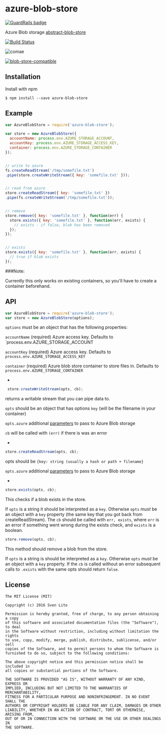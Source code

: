 
# azure-blob-store

[![GuardRails badge](https://badges.guardrails.io/svnlto/azure-blob-store.svg)](https://guardrails.io/)

  Azure Blob storage [abstract-blob-store](http://npmrepo.com/abstract-blob-store)

  [![Build Status](https://travis-ci.org/svnlto/azure-blob-store.svg)](https://travis-ci.org/svnlto/azure-blob-store)

  ![comae](https://img.shields.io/badge/Development%20sponsored%20by-Comae%20Technologies-green.svg)


  [![blob-store-compatible](https://raw.githubusercontent.com/maxogden/abstract-blob-store/master/badge.png)](https://github.com/maxogden/abstract-blob-store)

## Installation

  Install with npm

    $ npm install --save azure-blob-store

## Example

```js
var AzureBlobStore = require('azure-blob-store');

var store = new AzureBlobStore({
  accountName: process.env.AZURE_STORAGE_ACCOUNT,
  accountKey: process.env.AZURE_STORAGE_ACCESS_KEY,
  container: process.env.AZURE_STORAGE_CONTAINER
});


// write to azure
fs.createReadStream('/tmp/somefile.txt')
.pipe(store.createWriteStream({ key: 'somefile.txt' }));


// read from azure
store.createReadStream({ key: 'somefile.txt' })
.pipe(fs.createWriteStream('/tmp/somefile.txt'));


// remove
store.remove({ key: 'somefile.txt' }, function(err) {
  store.exists({ key: 'somefile.txt' }, function(err, exists) {
    // exists - if false, blob has been removed
  });
});


// exists
store.exists({ key: 'somefile.txt' }, function(err, exists) {
  // true if blob exists
});

```

###Note:

Currently this only works on existing containers, so you'll have to create a 
container beforehand. 


## API

```js
var AzureBlobStore = require('azure-blob-store');
var store = new AzureBlobStore(options);

```

`options` must be an object that has the following properties:

`accountName` (required) Azure access key. Defaults to `process.env.AZURE_STORAGE_ACCOUNT

`accountKey` (required) Azure access key. Defaults to `process.env.AZURE_STORAGE_ACCESS_KEY`

`container` (required) Azure blob store container to store files in. Defaults to `process.env.AZURE_STORAGE_CONTAINER`

-

```js
 store.createWriteStream(opts, cb);
```


returns a writable stream that you can pipe data to.

`opts` should be an object that has options `key` (will be the filename in
your container)

`opts.azure` additional [parameters](http://azure.github.io/azure-storage-node/BlobService.html#createWriteStreamToNewAppendBlob) to pass to Azure Blob storage

`cb` will be called with `(err)` if there is was an error

-

```js
store.createReadStream(opts, cb);
```

opts should be `{key: string (usually a hash or path + filename}`

`opts.azure` additional [parameters](http://azure.github.io/azure-storage-node/BlobService.html#createReadStream) to pass to Azure Blob storage

-

```js
store.exists(opts, cb);
```

This checks if a blob exists in the store.

If `opts` is a string it should be interpreted as a `key`.
Otherwise `opts` *must* be an object with a `key` property (the same key that you got back from createReadStream). The `cb` should be called with `err, exists`, where `err` is an error if something went wrong during the exists check, and `exists` is a boolean.

```js
store.remove(opts, cb); 
```

This method should remove a blob from the store.

If `opts` is a string is should be interpreted as a `key`.
Otherwise `opts` *must* be an object with a `key` property. If the `cb` is called without an error subsequent calls to `.exists` with the same opts should return `false`.

## License

    The MIT License (MIT)

    Copyright (c) 2016 Sven Lito

    Permission is hereby granted, free of charge, to any person obtaining a copy
    of this software and associated documentation files (the "Software"), to deal
    in the Software without restriction, including without limitation the rights
    to use, copy, modify, merge, publish, distribute, sublicense, and/or sell
    copies of the Software, and to permit persons to whom the Software is
    furnished to do so, subject to the following conditions:

    The above copyright notice and this permission notice shall be included in
    all copies or substantial portions of the Software.

    THE SOFTWARE IS PROVIDED "AS IS", WITHOUT WARRANTY OF ANY KIND, EXPRESS OR
    IMPLIED, INCLUDING BUT NOT LIMITED TO THE WARRANTIES OF MERCHANTABILITY,
    FITNESS FOR A PARTICULAR PURPOSE AND NONINFRINGEMENT. IN NO EVENT SHALL THE
    AUTHORS OR COPYRIGHT HOLDERS BE LIABLE FOR ANY CLAIM, DAMAGES OR OTHER
    LIABILITY, WHETHER IN AN ACTION OF CONTRACT, TORT OR OTHERWISE, ARISING FROM,
    OUT OF OR IN CONNECTION WITH THE SOFTWARE OR THE USE OR OTHER DEALINGS IN
    THE SOFTWARE.
